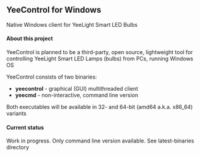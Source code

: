 ## YeeControl for Windows
Native Windows client for YeeLight Smart LED Bulbs

#### About this project
YeeControl is planned to be a third-party, open source, lightweight tool for controlling YeeLight Smart LED Lamps (bulbs) from PCs, running Windows OS

YeeControl consists of two binaries:
- **yeecontrol** - graphical (GUI) multithreaded client
- **yeecmd** - non-interactive, command line version

Both executables will be available in 32- and 64-bit (amd64 a.k.a. x86_64) variants

#### Current status
Work in progress. Only command line version available. See latest-binaries directory

